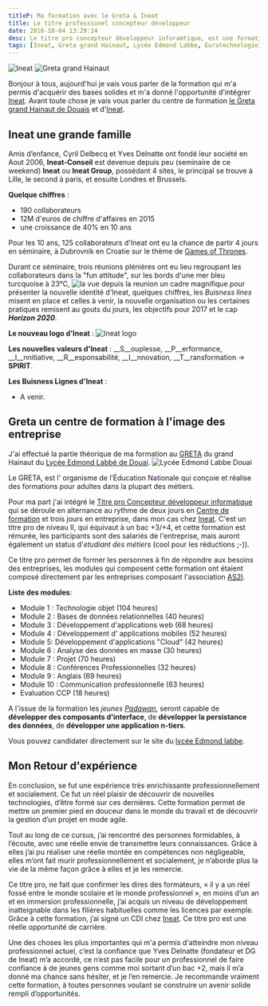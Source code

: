 ```yaml
---
titleP: Ma formation avec le Greta & Ineat
title: Le titre professionel concepteur développeur
date: 2016-10-04 13:29:14
desc: Le titre pro concepteur développeur inforamtique, est une formation bac +3 +4 en alternance, j'ai effectué cette dernière avec le Greta grand Hainaut, et Ineat
tags: [Ineat, Greta grand Hainaut, Lycée Edmond Labbe, Euratechnologie]
---
```

![Ineat](ineat.png) ![Greta grand Hainaut](greta.png)

Bonjour à tous, aujourd'hui je vais vous parler de la formation qui m'a permis d'acquérir des bases solides et m'a donné l'opportunité d'intégrer [Ineat](http://www.ineat-conseil.com/fr/). Avant toute chose je vais vous parler du centre de formation [le Greta grand Hainaut de Douais](http://www.greta-npdc.fr/greta/grand-hainaut/) et d'[Ineat](http://www.ineat-conseil.com/fr/).

## Ineat une grande famille

Amis d’enfance, Cyril Delbecq et Yves Delnatte ont fondé leur société en Aout 2006, __Ineat-Conseil__ est devenue depuis peu (seminaire de ce weekend) __Ineat__ ou __Ineat Group__, possédant 4 sites, le principal se trouve à Lille, le second à paris, et ensuite Londres et Brussels.

__Quelque chiffres__ :

 * 190 collaborateurs
 * 12M d'euros de chiffre d'affaires en 2015
 * une croissance de 40% en 10 ans

Pour les 10 ans, 125 collaborateurs d'Ineat ont eu la chance de partir 4 jours en séminaire, à Dubrovnik en Croatie sur le thème de [Games of Thrones](https://fr.wikipedia.org/wiki/Game_of_Thrones).

Durant ce séminaire, trois réunions plénières ont eu lieu regroupant les collaborateurs dans la "fun attitude", sur les bords d'une mer bleu turcquoise à 23°C, ![la vue depuis la reunion](Vue_Reunion.jpg) un cadre magnifique pour présenter la nouvelle identité d'Ineat, quelques chiffres, les *Buisness lines* misent en place et celles à venir, la nouvelle organisation ou les certaines pratiques remisent au gouts du jours, les objectifs pour 2017 et le cap __*Horizon 2020*__.

__Le nouveau logo d'Ineat__ :
![Ineat logo](logo_agence_ineat.png)

__Les nouvelles valeurs d'Ineat__ :  __S__ouplesse, __P__erformance, __I__nnitiative, __R__esponsabilité, __I__nnovation, __T__ransformation → __SPIRIT__.

__Les Buisness Lignes d'Ineat__ :

  * A venir.



## Greta un centre de formation à l'image des entreprise

J'ai effectué la partie théorique de ma formation au [GRETA](http://www.greta-npdc.fr/greta/grand-hainaut/) du grand Hainaut du [Lycée Edmond Labbé de Douai](http://edmond-labbe.savoirsnumeriques5962.fr/). ![Lycée Edmond Labbe Douai](labbe.jpg)

Le GRETA, est l' organisme de l’Éducation Nationale qui conçoie et réalise des formations pour adultes dans la plupart des métiers.

Pour ma part j'ai intégré le [Titre pro Concepteur développeur informatique](http://www.greta-npdc.fr/actualite/devenez-concepteur-developpeur-informatique-video/) qui se déroule en alternance au rythme de deux jours en [Centre de formation](http://edmond-labbe.savoirsnumeriques5962.fr/actualites/titre-professionnel-quot-concepteur-developpeur-informatique-quot-/) et trois jours en entreprise, dans mon cas chez [Ineat](http://www.ineat-conseil.com/fr/).
C'est un titre pro de niveau II, qui équivaut à un bac +3/+4, et cette formation est rémurée, les participants sont des salariés de l'entreprise, mais auront également un status d'*etudiant des métiers* (cool pour les réductions ;-)).

Ce titre pro permet de former les personnes à fin de répondre aux besoins des entreprises, les modules qui composent cette formation ont étaient composé directement par les entreprises composant l'association [AS2I](http://www.as2i.asso.fr/).

__Liste des modules__:

 * Module 1 : Technologie objet (104 heures)
 * Module 2 : Bases de données relationnelles  (40 heures)
 * Module 3 : Développement d'applications web (68 heures)
 * Module 4 : Développement d' applications mobiles (52 heures)
 * Module 5: Développement d'applications "Cloud"  (42 heures)
 * Module 6 : Analyse des données en masse (30 heures)
 * Module 7 : Projet (70 heures)
 * Module 8 : Conférences Professionnelles (32 heures)
 * Module 9 : Anglais (69 heures)
 * Module 10 : Communication professionnelle (63 heures)
 * Evaluation CCP (18 heures)

A l'issue de la formation les *jeunes [Padawan](http://fr.starwars.wikia.com/wiki/Padawan)*, seront capable de __développer des composants d'interface__, de __développer la persistance des données__, de __développer une application n-tiers__.

Vous pouvez candidater directement sur le site du [lycée Edmond labbe](http://edmond-labbe.savoirsnumeriques5962.fr/actualites/titre-professionnel-quot-concepteur-developpeur-informatique-quot-/).

## Mon Retour d'expérience

En conclusion, se fut une expérience très enrichissante professionnellement et socialement. Ce fut un réel plaisir de découvrir de nouvelles technologies, d’être formé sur ces dernières. Cette formation permet de mettre un premier pied en douceur dans le monde du travail et de découvrir la gestion d’un projet en mode agile.

Tout au long de ce cursus, j’ai rencontré des personnes formidables, à l’écoute, avec une réelle envie de transmettre leurs connaissances. Grâce à elles j’ai pu réaliser une réelle montée en compétences non négligeable, elles m’ont fait murir professionnellement et socialement, je n’aborde plus la vie de la même façon grâce à elles et je les remercie.

Ce titre pro, ne fait que confirmer les dires des formateurs, « il y a un réel fossé entre le monde scolaire et le monde professionnel », en moins d’un an et en immersion professionnelle, j’ai acquis un niveau de développement inatteignable dans les filières habituelles comme les licences par exemple. Grâce à cette formation, j’ai signé un CDI chez [Ineat](http://www.ineat-conseil.com/fr/). Ce titre pro est une réelle opportunité de carrière.

Une des choses les plus importantes qui m'a permis d'atteindre mon niveau professionnel actuel, c’est la confiance que Yves Delnatte (fondateur et DG de Ineat) m’a accordé, ce n’est pas facile pour un professionnel de faire confiance à de jeunes gens comme moi sortant d’un bac +2, mais il m’a donné ma chance sans hésiter, et je l’en remercie. Je recommande vraiment cette formation, à toutes personnes voulant se construire un avenir solide rempli d’opportunités.


